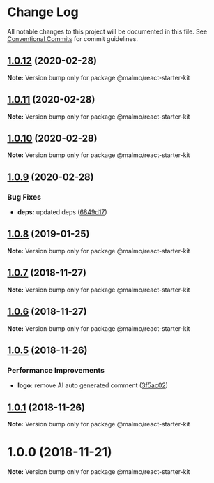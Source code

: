 # Change Log

All notable changes to this project will be documented in this file.
See [Conventional Commits](https://conventionalcommits.org) for commit guidelines.

## [1.0.12](https://github.com/lorenzomigliorero/malmo/compare/@malmo/react-starter-kit@1.0.11...@malmo/react-starter-kit@1.0.12) (2020-02-28)

**Note:** Version bump only for package @malmo/react-starter-kit





## [1.0.11](https://github.com/lorenzomigliorero/malmo/compare/@malmo/react-starter-kit@1.0.10...@malmo/react-starter-kit@1.0.11) (2020-02-28)

**Note:** Version bump only for package @malmo/react-starter-kit





## [1.0.10](https://github.com/lorenzomigliorero/malmo/compare/@malmo/react-starter-kit@1.0.9...@malmo/react-starter-kit@1.0.10) (2020-02-28)

**Note:** Version bump only for package @malmo/react-starter-kit





## [1.0.9](https://github.com/lorenzomigliorero/malmo/compare/@malmo/react-starter-kit@1.0.8...@malmo/react-starter-kit@1.0.9) (2020-02-28)


### Bug Fixes

* **deps:** updated deps ([6849d17](https://github.com/lorenzomigliorero/malmo/commit/6849d176481c3d97254f56acfdbcdf5d5c4c3424))





## [1.0.8](https://github.com/lorenzomigliorero/malmo/compare/@malmo/react-starter-kit@1.0.7...@malmo/react-starter-kit@1.0.8) (2019-01-25)

**Note:** Version bump only for package @malmo/react-starter-kit





## [1.0.7](https://github.com/lorenzomigliorero/malmo/compare/@malmo/react-starter-kit@1.0.6...@malmo/react-starter-kit@1.0.7) (2018-11-27)

**Note:** Version bump only for package @malmo/react-starter-kit





## [1.0.6](https://github.com/lorenzomigliorero/malmo/compare/@malmo/react-starter-kit@1.0.5...@malmo/react-starter-kit@1.0.6) (2018-11-27)

**Note:** Version bump only for package @malmo/react-starter-kit





## [1.0.5](https://github.com/lorenzomigliorero/malmo/compare/@malmo/react-starter-kit@1.0.1...@malmo/react-starter-kit@1.0.5) (2018-11-26)


### Performance Improvements

* **logo:** remove AI auto generated comment ([3f5ac02](https://github.com/lorenzomigliorero/malmo/commit/3f5ac02))





## [1.0.1](https://github.com/lorenzomigliorero/malmo/compare/@malmo/react-starter-kit@1.0.0...@malmo/react-starter-kit@1.0.1) (2018-11-26)

**Note:** Version bump only for package @malmo/react-starter-kit





# 1.0.0 (2018-11-21)

**Note:** Version bump only for package @malmo/react-starter-kit
